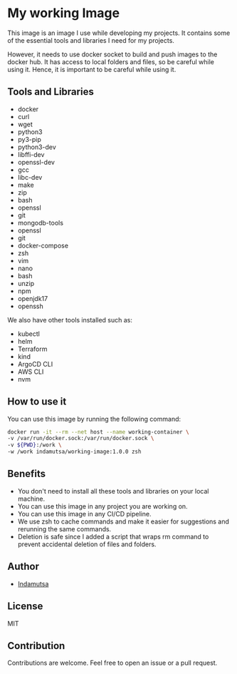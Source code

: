# My working Image

This image is an image I use while developing my projects. It contains some of the essential tools and libraries I need for my projects.

However, it needs to use docker socket to build and push images to the docker hub. It has access to local folders and files, so be careful while using it. Hence, it is important to be careful while using it.

## Tools and Libraries

- docker
- curl
- wget
- python3
- py3-pip
- python3-dev
- libffi-dev
- openssl-dev
- gcc
- libc-dev
- make
- zip
- bash
- openssl
- git
- mongodb-tools
- openssl
- git
- docker-compose
- zsh
- vim
- nano
- bash
- unzip
- npm
- openjdk17
- openssh

We also have other tools installed such as:

- kubectl
- helm
- Terraform
- kind
- ArgoCD CLI
- AWS CLI
- nvm

## How to use it

You can use this image by running the following command:

```bash
docker run -it --rm --net host --name working-container \
-v /var/run/docker.sock:/var/run/docker.sock \
-v ${PWD}:/work \
-w /work indamutsa/working-image:1.0.0 zsh
```

## Benefits

- You don't need to install all these tools and libraries on your local machine.
- You can use this image in any project you are working on.
- You can use this image in any CI/CD pipeline.
- We use zsh to cache commands and make it easier for suggestions and rerunning the same commands.
- Deletion is safe since I added a script that wraps rm command to prevent accidental deletion of files and folders.

## Author

- [Indamutsa](https://indamutsa.net)

## License

MIT

## Contribution

Contributions are welcome. Feel free to open an issue or a pull request.
